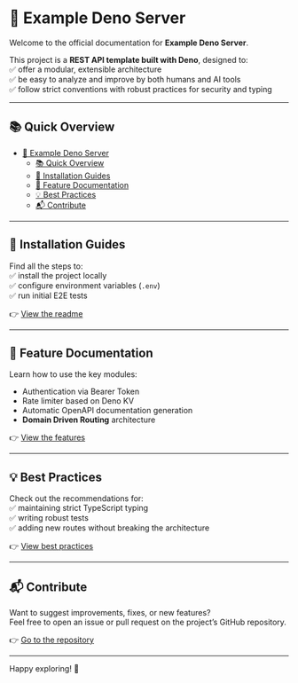 # 🚀 Example Deno Server

Welcome to the official documentation for **Example Deno Server**.

This project is a **REST API template built with Deno**, designed to:  
✅ offer a modular, extensible architecture  
✅ be easy to analyze and improve by both humans and AI tools  
✅ follow strict conventions with robust practices for security and typing

---

## 📚 Quick Overview

- [🚀 Example Deno Server](#-example-deno-server)
  - [📚 Quick Overview](#-quick-overview)
  - [🔧 Installation Guides](#-installation-guides)
  - [📖 Feature Documentation](#-feature-documentation)
  - [💡 Best Practices](#-best-practices)
  - [📬 Contribute](#-contribute)

---

## 🔧 Installation Guides

Find all the steps to:  
✅ install the project locally  
✅ configure environment variables (`.env`)  
✅ run initial E2E tests

👉 [View the readme](https://github.com/socle-commun/example-deno-server)

---

## 📖 Feature Documentation

Learn how to use the key modules:
- Authentication via Bearer Token
- Rate limiter based on Deno KV
- Automatic OpenAPI documentation generation
- **Domain Driven Routing** architecture

👉 [View the features](./features/index.md)

---

## 💡 Best Practices

Check out the recommendations for:  
✅ maintaining strict TypeScript typing  
✅ writing robust tests  
✅ adding new routes without breaking the architecture

👉 [View best practices](../../conventions/index.md)

---

## 📬 Contribute

Want to suggest improvements, fixes, or new features?  
Feel free to open an issue or pull request on the project’s GitHub repository.

👉 [Go to the repository](https://github.com/socle-commun/example-deno-server)

---

Happy exploring! 🚀
